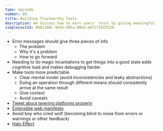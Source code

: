 ```yaml
---
type: episode
number: 60
title: Building Trustworthy Tools
description: We discuss how to earn users' trust by giving meaningful feedback and giving predictable results.
simplecastId: 8881300c-9eb4-495a-80ed-e07272937529
---
```


- Error messages should give three pieces of info
  - The problem
  - Why it's a problem
  - How to go forward
- Needing to do magic incantations to get things into a good state adds cognitive load and makes debugging harder
- Make tools more predictable
  - Clear mental model (avoid inconsistencies and leaky abstractions)
  - Doing an operation through different means should consistently arrive at the same result
  - Give context
  - Avoid caveats
- [Tweet about layering platforms properly](https://twitter.com/CardsCompendium/status/1539444874294042624)
- [Extensible web manifesto](https://github.com/extensibleweb/manifesto)
- Avoid boy who cried wolf (becoming blind to noise from errors or warnings or other feedback)
- [Halo Effect](https://en.wikipedia.org/wiki/Halo_effect)
